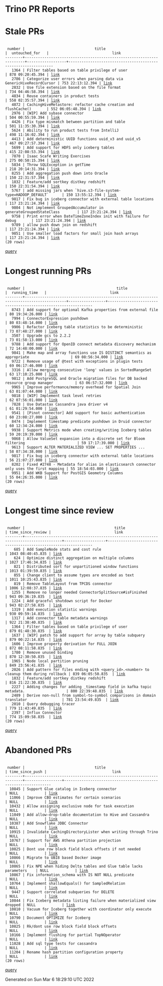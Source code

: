 Trino PR Reports
=======

#  Stale PRs
<pre><code>
 number |                                title                                 |  untouched_for   |                             link                              
--------+----------------------------------------------------------------------+------------------+---------------------------------------------------------------
   1364 | Filter tables based on table privilege of user                       | 878 09:20:45.394 | <a href="https://github.com/trinodb/trino/pull/1364">link</a> 
   2786 | Categorize user errors when parsing data via GenericHiveRecordCursor | 753 22:13:12.394 | <a href="https://github.com/trinodb/trino/pull/2786">link</a> 
   2832 | Use file extension based on the file format                          | 734 04:46:58.394 | <a href="https://github.com/trinodb/trino/pull/2832">link</a> 
   4834 | Reuse containers in product tests                                    | 558 02:35:57.394 | <a href="https://github.com/trinodb/trino/pull/4834">link</a> 
   4872 | CachingHiveMetastore: refactor cache creation and flushCache()       | 552 06:05:48.394 | <a href="https://github.com/trinodb/trino/pull/4872">link</a> 
   2976 | [WIP] Add sybase connector                                           | 504 00:55:59.394 | <a href="https://github.com/trinodb/trino/pull/2976">link</a> 
   4426 | Fix type mismatch between partition and table                        | 501 11:35:30.394 | <a href="https://github.com/trinodb/trino/pull/4426">link</a> 
   5624 | Ability to run product tests from IntelliJ                           | 498 11:16:02.394 | <a href="https://github.com/trinodb/trino/pull/5624">link</a> 
   4413 | Add deterministic UUID functions uuid_v3 and uuid_v5                 | 467 09:27:57.394 | <a href="https://github.com/trinodb/trino/pull/4413">link</a> 
   5699 | Add support for HDFS only iceberg tables                             | 415 22:08:53.394 | <a href="https://github.com/trinodb/trino/pull/5699">link</a> 
   7870 | Isaac Scafe Writing Exercises                                        | 275 00:50:15.394 | <a href="https://github.com/trinodb/trino/pull/7870">link</a> 
   5834 | Throw SQLException in getTime                                        | 218 20:14:31.394 | <a href="https://github.com/trinodb/trino/pull/5834">link</a> 
   8255 | Add aggregation push down into Oracle                                | 150 22:31:57.394 | <a href="https://github.com/trinodb/trino/pull/8255">link</a> 
   1832 | Feature/add sortkey distkey redshift                                 | 150 22:31:54.394 | <a href="https://github.com/trinodb/trino/pull/1832">link</a> 
   5767 | add missing jars when `hive.s3-file-system-type=HADOOP_DEFAULT`      | 150 13:55:12.394 | <a href="https://github.com/trinodb/trino/pull/5767">link</a> 
   9817 | Fix bug in iceberg connector with external table locations           | 117 23:21:24.394 | <a href="https://github.com/trinodb/trino/pull/9817">link</a> 
   9804 | Not implement GroupedAccumulator in generateGroupedStateClass        | 117 23:21:24.394 | <a href="https://github.com/trinodb/trino/pull/9804">link</a> 
   9758 | Print error when DateTimeZoneIndex init with failure for debug       | 117 23:21:24.394 | <a href="https://github.com/trinodb/trino/pull/9758">link</a> 
   9789 | allow push down join on redshift                                     | 117 23:21:24.394 | <a href="https://github.com/trinodb/trino/pull/9789">link</a> 
   9851 | Use smaller load factors for small join hash arrays                  | 117 23:21:24.394 | <a href="https://github.com/trinodb/trino/pull/9851">link</a> 
(20 rows)
</code></pre>
[query](https://github.com/nineinchnick/trino-cicd/blob/e6274b28439c1a575c7b07c66f597d4434236112/sql/pr/stale-prs.sql)

#  Longest running PRs
<pre><code>
 number |                                          title                                          |  running_time   |                             link                              
--------+-----------------------------------------------------------------------------------------+-----------------+---------------------------------------------------------------
   8743 | Add support for optional Kafka properties from external file                            | 80 19:34:26.000 | <a href="https://github.com/trinodb/trino/pull/8743">link</a> 
   7994 | ConnectorExpression pushdown                                                            | 80 03:48:14.000 | <a href="https://github.com/trinodb/trino/pull/7994">link</a> 
   9906 | Refactor Iceberg table statistics to be deterministic                                   | 73 07:48:27.000 | <a href="https://github.com/trinodb/trino/pull/9906">link</a> 
   3507 | Upgrade gcs to 2.2.2                                                                    | 73 01:58:13.000 | <a href="https://github.com/trinodb/trino/pull/3507">link</a> 
   9788 | Add support for OpenID connect metadata discovery mechanism                             | 72 14:48:00.000 | <a href="https://github.com/trinodb/trino/pull/9788">link</a> 
   9841 | Make map and array functions use IS DISTINCT semantics as appropriate                   | 69 08:56:34.000 | <a href="https://github.com/trinodb/trino/pull/9841">link</a> 
   9722 | Remove usage of @test with exceptions in plugin tests                                   | 69 06:17:46.000 | <a href="https://github.com/trinodb/trino/pull/9722">link</a> 
   3316 | Allow merging consecutive 'long' values in SortedRangeSet                               | 63 17:10:25.000 | <a href="https://github.com/trinodb/trino/pull/3316">link</a> 
   9812 | Add PostgreSQL and Oracle migration files for DB backed resource group manager          | 63 06:57:32.000 | <a href="https://github.com/trinodb/trino/pull/9812">link</a> 
   9965 | Improve performance/memory overhead for Spatial Join                                    | 63 01:07:44.000 | <a href="https://github.com/trinodb/trino/pull/9965">link</a> 
   9818 | [WIP] Implement task level retries                                                      | 62 07:56:01.000 | <a href="https://github.com/trinodb/trino/pull/9818">link</a> 
   7828 | Use Datastax Cassandra java driver v4                                                   | 61 01:29:54.000 | <a href="https://github.com/trinodb/trino/pull/7828">link</a> 
   9541 | [Pinot connector] Add support for basic authentication                                  | 60 23:08:27.000 | <a href="https://github.com/trinodb/trino/pull/9541">link</a> 
   8474 | Implement timestamp predicate pushdown in Druid connector                               | 60 12:34:24.000 | <a href="https://github.com/trinodb/trino/pull/8474">link</a> 
   9938 | Support Metrics mode when creating/writing Iceberg tables                               | 59 20:19:39.000 | <a href="https://github.com/trinodb/trino/pull/9938">link</a> 
   9868 | Allow ValueSet expansion into a discrete set for Bloom filtering                        | 59 17:17:39.000 | <a href="https://github.com/trinodb/trino/pull/9868">link</a> 
   9613 | Support ALTER MATERIALIZED VIEW ... SET PROPERTIES ...                                  | 58 07:34:38.000 | <a href="https://github.com/trinodb/trino/pull/9613">link</a> 
   9817 | Fix bug in iceberg connector with external table locations                              | 56 21:07:27.000 | <a href="https://github.com/trinodb/trino/pull/9817">link</a> 
   8202 | Fixed #2748 - Metadata for alias in elasticsearch connector only uses the first mapping | 55 18:54:03.000 | <a href="https://github.com/trinodb/trino/pull/8202">link</a> 
   9951 | Add WKB Support for PostGIS Geometry Columns                                            | 55 04:26:35.000 | <a href="https://github.com/trinodb/trino/pull/9951">link</a> 
(20 rows)
</code></pre>
[query](https://github.com/nineinchnick/trino-cicd/blob/e6274b28439c1a575c7b07c66f597d4434236112/sql/pr/running-prs.sql)

#  Longest time since review
<pre><code>
 number |                                         title                                         | time_since_review |                             link                              
--------+---------------------------------------------------------------------------------------+-------------------+---------------------------------------------------------------
    685 | Add SampleNode stats and cost rule                                                    | 1043 08:40:45.835 | <a href="https://github.com/trinodb/trino/pull/685">link</a>  
    624 | Optimize distinct aggregation on multiple columns                                     | 1027 17:46:34.835 | <a href="https://github.com/trinodb/trino/pull/624">link</a>  
    821 | Distributed sort for unpartitioned window functions                                   | 1013 01:39:59.835 | <a href="https://github.com/trinodb/trino/pull/821">link</a>  
    855 | Change client to assume types are encoded as text                                     | 1011 10:25:43.835 | <a href="https://github.com/trinodb/trino/pull/855">link</a>  
    819 | Remove TableLayout from TPCDS connector                                               | 1006 12:08:37.835 | <a href="https://github.com/trinodb/trino/pull/819">link</a>  
   1255 | Remove no longer needed ConnectorSplitSource#isFinished                               | 943 09:36:19.835  | <a href="https://github.com/trinodb/trino/pull/1255">link</a> 
   1224 | Add graceful shutdown script for Docker                                               | 943 02:27:58.835  | <a href="https://github.com/trinodb/trino/pull/1224">link</a> 
   1319 | Add execution statistic warnings                                                      | 930 09:59:14.835  | <a href="https://github.com/trinodb/trino/pull/1319">link</a> 
   1317 | Add connector table metadata warnings                                                 | 922 21:38:40.835  | <a href="https://github.com/trinodb/trino/pull/1317">link</a> 
   1364 | Filter tables based on table privilege of user                                        | 879 01:48:30.835  | <a href="https://github.com/trinodb/trino/pull/1364">link</a> 
   1637 | [WIP] patch to add support for array by table subquery                                | 879 00:22:14.835  | <a href="https://github.com/trinodb/trino/pull/1637">link</a> 
   1606 | Improve property derivation for FULL JOIN                                             | 872 08:11:58.835  | <a href="https://github.com/trinodb/trino/pull/1606">link</a> 
   1780 | Remove unused binding                                                                 | 870 12:30:50.835  | <a href="https://github.com/trinodb/trino/pull/1780">link</a> 
   1965 | Node local partition pruning                                                          | 849 23:56:41.835  | <a href="https://github.com/trinodb/trino/pull/1965">link</a> 
   2026 | Add pattern for files ending with &lt;query_id&gt;.&lt;number&gt; to cleanup them during rollback | 839 06:05:50.835  | <a href="https://github.com/trinodb/trino/pull/2026">link</a> 
   1832 | Feature/add sortkey distkey redshift                                                  | 816 21:22:30.835  | <a href="https://github.com/trinodb/trino/pull/1832">link</a> 
   2227 | Adding changes for adding _timestamp field in kafka topic metadata.                   | 800 22:39:48.835  | <a href="https://github.com/trinodb/trino/pull/2227">link</a> 
   2489 | Derive non-null from symbol-to-symbol comparisons in domain translator                | 781 23:54:49.835  | <a href="https://github.com/trinodb/trino/pull/2489">link</a> 
   2010 | Query debugging tracer                                                                | 779 11:43:49.835  | <a href="https://github.com/trinodb/trino/pull/2010">link</a> 
   2397 | Influx Connector                                                                      | 774 15:09:58.835  | <a href="https://github.com/trinodb/trino/pull/2397">link</a> 
(20 rows)
</code></pre>
[query](https://github.com/nineinchnick/trino-cicd/blob/e6274b28439c1a575c7b07c66f597d4434236112/sql/pr/awaiting-review.sql)

#  Abandoned PRs
<pre><code>
 number |                                title                                | time_since_push |                              link                              
--------+---------------------------------------------------------------------+-----------------+----------------------------------------------------------------
  10845 | Support Glue catalog in Iceberg connector                           | NULL            | <a href="https://github.com/trinodb/trino/pull/10845">link</a> 
  11066 | Improve CBO estimates for certain scenarios                         | NULL            | <a href="https://github.com/trinodb/trino/pull/11066">link</a> 
  10432 | Allow assigning exclusive node for task execution                   | NULL            | <a href="https://github.com/trinodb/trino/pull/10432">link</a> 
  11049 | Add allow-drop-table documentation to Hive and Cassandra            | NULL            | <a href="https://github.com/trinodb/trino/pull/11049">link</a> 
  10387 | Add Snowflake JDBC Connector                                        | NULL            | <a href="https://github.com/trinodb/trino/pull/10387">link</a> 
  10915 | Invalidate CachingDirectoryLister when writing through Trino        | NULL            | <a href="https://github.com/trinodb/trino/pull/10915">link</a> 
  10767 | Support for AWS Athena partition projection                         | NULL            | <a href="https://github.com/trinodb/trino/pull/10767">link</a> 
  10825 | Dont use row block field block offsets if not needed                | NULL            | <a href="https://github.com/trinodb/trino/pull/10825">link</a> 
  10866 | Migrate to UBI8 based Docker image                                  | NULL            | <a href="https://github.com/trinodb/trino/pull/10866">link</a> 
  10865 | Fix NPE when hiding Delta tables and Glue table lacks parameters    | NULL            | <a href="https://github.com/trinodb/trino/pull/10865">link</a> 
  10867 | Fix information_schema with IS NOT NULL predicate                   | NULL            | <a href="https://github.com/trinodb/trino/pull/10867">link</a> 
  10764 | Implement shallowEquals() for SampledRelation                       | NULL            | <a href="https://github.com/trinodb/trino/pull/10764">link</a> 
   9447 | Support correlated subqueries for DELETE                            | NULL            | <a href="https://github.com/trinodb/trino/pull/9447">link</a>  
  10844 | Fix Iceberg metadata listing failure when materialized view dropped | NULL            | <a href="https://github.com/trinodb/trino/pull/10844">link</a> 
  10810 | Vacuum for Iceberg together with coordinator only execute           | NULL            | <a href="https://github.com/trinodb/trino/pull/10810">link</a> 
  10790 | Document OPTIMIZE for Iceberg                                       | NULL            | <a href="https://github.com/trinodb/trino/pull/10790">link</a> 
  10825 | Rk/dont use row block field block offsets                           | NULL            | <a href="https://github.com/trinodb/trino/pull/10825">link</a> 
  10166 | Implement flushing for partial TopNOperator                         | NULL            | <a href="https://github.com/trinodb/trino/pull/10166">link</a> 
  11028 | Add sql type tests for cassandra                                    | NULL            | <a href="https://github.com/trinodb/trino/pull/11028">link</a> 
  11204 | Rename hash partition configuration property                        | NULL            | <a href="https://github.com/trinodb/trino/pull/11204">link</a> 
(20 rows)
</code></pre>
[query](https://github.com/nineinchnick/trino-cicd/blob/e6274b28439c1a575c7b07c66f597d4434236112/sql/pr/abandoned-prs.sql)

Generated on Sun Mar  6 18:29:10 UTC 2022
